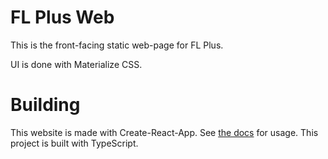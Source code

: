 # FL Plus Web

This is the front-facing static web-page for FL Plus.

UI is done with Materialize CSS. 

# Building

This website is made with Create-React-App. See [the docs](https://create-react-app.dev/) for usage. This project is built with TypeScript.